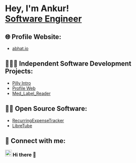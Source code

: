 <h1>Hey, I'm Ankur! <br/><a href="https://www.linkedin.com/in/profile-abhat/">Software Engineer</a></h1>

<h2>🌐 Profile Website:</h2>

  - [abhat.io](https://abhat.io/)

 
<h2>👨🏻‍💻 Independent Software Development Projects:</h2>

  - [Pilly Intro](https://github.com/abGit9/Pilly_Intro)
  - [Profile Web](https://github.com/abGit9/Profile_Web)
  - [Med_Label_Reader](https://github.com/abGit9/Med_Label_Reader)

<h2>👨‍💻 Open Source Software:</h2>
  
  - [RecurringExpenseTracker](https://github.com/abGit9/RecurringExpenseTracker)
  - [LibreTube](https://github.com/abGit9/LibreTube)


<h2> 🤳 Connect with me:</h2>


[<img align="left" alt="AnkurBhat | LinkedIn" width="22px" src="https://cdn.jsdelivr.net/npm/simple-icons@v3/icons/linkedin.svg" />][linkedin]




[linkedin]: https://www.linkedin.com/in/profile-abhat/

### Hi there 👋

<!--
**abGit9/abGit9** is a ✨ _special_ ✨ repository because its `README.md` (this file) appears on your GitHub profile.

Here are some ideas to get you started:

- 🔭 I’m currently working on ...
- 🌱 I’m currently learning ...
- 👯 I’m looking to collaborate on ...
- 🤔 I’m looking for help with ...
- 💬 Ask me about ...
- 📫 How to reach me: ...
- 😄 Pronouns: ...
- ⚡ Fun fact: ...
-->
